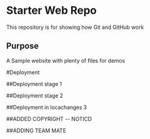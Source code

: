 # Starter Web Repo

This repository is for showing how Git and GitHub work

## Purpose

A Sample website with plenty of files for demos

#Deployment

##Deployment stage 1

##Deployment stage 2

##Deployment in locachanges 3

##ADDED COPYRIGHT
 -- NOTICD


##ADDING TEAM MATE
